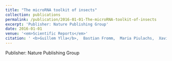 ```yaml
---
title: "The microRNA toolkit of insects"
collection: publications
permalink: /publication/2016-01-01-The-microRNA-toolkit-of-insects
excerpt: 'Publisher: Nature Publishing Group'
date: 2016-01-01
venue: '<em>Scientific Reports</em>'
citation: ' <b>Guillem Ylla</b>,  Bastian Fromm,  Maria Piulachs,  Xavier Belles, &quot;The microRNA toolkit of insects.&quot; <em>Scientific Reports</em>, 2016.'
---
```

Publisher: Nature Publishing Group
